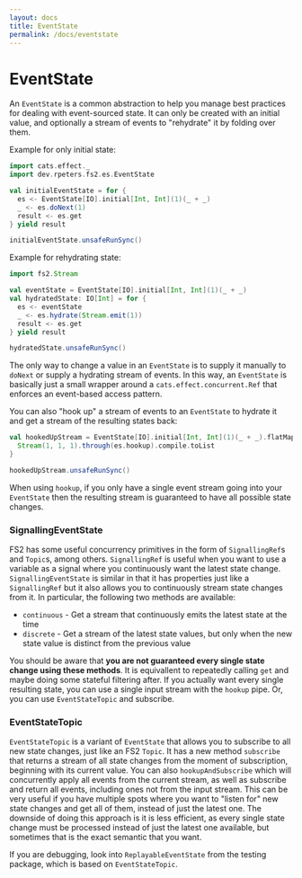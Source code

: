 ```yaml
---
layout: docs
title: EventState
permalink: /docs/eventstate
---
```

# EventState

An `EventState` is a common abstraction to help you manage best practices for dealing with event-sourced state.
It can only be created with an initial value, and optionally a stream of events to "rehydrate" it by folding over them.

Example for only initial state:
```scala mdoc:silent
import cats.effect._
import dev.rpeters.fs2.es.EventState

val initialEventState = for {
  es <- EventState[IO].initial[Int, Int](1)(_ + _)
  _ <- es.doNext(1)
  result <- es.get
} yield result
```
```scala mdoc
initialEventState.unsafeRunSync()
```

Example for rehydrating state:
```scala mdoc:silent
import fs2.Stream

val eventState = EventState[IO].initial[Int, Int](1)(_ + _)
val hydratedState: IO[Int] = for {
  es <- eventState
  _ <- es.hydrate(Stream.emit(1))
  result <- es.get
} yield result
```
```scala mdoc
hydratedState.unsafeRunSync()
```

The only way to change a value in an `EventState` is to supply it manually to `doNext` or supply a hydrating stream of events.
In this way, an `EventState` is basically just a small wrapper around a `cats.effect.concurrent.Ref` that enforces an event-based access pattern.

You can also "hook up" a stream of events to an `EventState` to hydrate it and get a stream of the resulting states back:

```scala mdoc:silent
val hookedUpStream = EventState[IO].initial[Int, Int](1)(_ + _).flatMap { es =>
  Stream(1, 1, 1).through(es.hookup).compile.toList
}
```
```scala mdoc
hookedUpStream.unsafeRunSync()
```

When using `hookup`, if you only have a single event stream going into your `EventState` then the resulting stream is guaranteed to have all possible state changes.

### SignallingEventState
FS2 has some useful concurrency primitives in the form of `SignallingRef`s and `Topic`s, among others.
`SignallingRef` is useful when you want to use a variable as a signal where you continuously want the latest state change.
`SignallingEventState` is similar in that it has properties just like a `SignallingRef` but it also allows you to continuously stream state changes from it.
In particular, the following two methods are available:
* `continuous` - Get a stream that continuously emits the latest state at the time
* `discrete` - Get a stream of the latest state values, but only when the new state value is distinct from the previous value

You should be aware that **you are not guaranteed every single state change using these methods**.
It is equivallent to repeatedly calling `get` and maybe doing some stateful filtering after.
If you actually want every single resulting state, you can use a single input stream with the `hookup` pipe.
Or, you can use `EventStateTopic` and subscribe.

### EventStateTopic
`EventStateTopic` is a variant of `EventState` that allows you to subscribe to all new state changes, just like an FS2 `Topic`.
It has a new method `subscribe` that returns a stream of all state changes from the moment of subscription, beginning with its current value.
You can also `hookupAndSubscribe` which will concurrently apply all events from the current stream, as well as subscribe and return all events, including ones not from the input stream.
This can be very useful if you have multiple spots where you want to "listen for" new state changes and get all of them, instead of just the latest one.
The downside of doing this approach is it is less efficient, as every single state change must be processed instead of just the latest one available, but sometimes that is the exact semantic that you want.

If you are debugging, look into `ReplayableEventState` from the testing package, which is based on `EventStateTopic`.